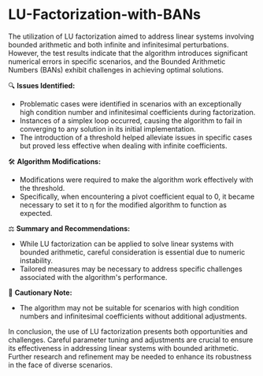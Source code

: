 # LU-Factorization-with-BANs

The utilization of LU factorization aimed to address linear systems involving bounded arithmetic and both infinite and infinitesimal perturbations. However, the test results indicate that the algorithm introduces significant numerical errors in specific scenarios, and the Bounded Arithmetic Numbers (BANs) exhibit challenges in achieving optimal solutions.

🔍 **Issues Identified:**
- Problematic cases were identified in scenarios with an exceptionally high condition number and infinitesimal coefficients during factorization.
- Instances of a simplex loop occurred, causing the algorithm to fail in converging to any solution in its initial implementation.
- The introduction of a threshold helped alleviate issues in specific cases but proved less effective when dealing with infinite coefficients.

🛠️ **Algorithm Modifications:**
- Modifications were required to make the algorithm work effectively with the threshold.
- Specifically, when encountering a pivot coefficient equal to 0, it became necessary to set it to η for the modified algorithm to function as expected.

⚖️ **Summary and Recommendations:**
- While LU factorization can be applied to solve linear systems with bounded arithmetic, careful consideration is essential due to numeric instability.
- Tailored measures may be necessary to address specific challenges associated with the algorithm's performance.
  
🚧 **Cautionary Note:**
- The algorithm may not be suitable for scenarios with high condition numbers and infinitesimal coefficients without additional adjustments.

In conclusion, the use of LU factorization presents both opportunities and challenges. Careful parameter tuning and adjustments are crucial to ensure its effectiveness in addressing linear systems with bounded arithmetic. Further research and refinement may be needed to enhance its robustness in the face of diverse scenarios.
